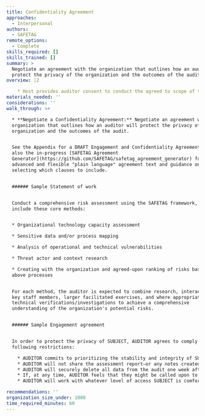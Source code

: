 ```yaml
---
title: Confidentiality Agreement
approaches:
  - Interpersonal
authors:
  - SAFETAG
remote_options:
  - Complete
skills_required: []
skills_trained: []
summary: >
  Negotiate an agreement with the organization that outlines how an auditor will
  protect the privacy of the organization and the outcomes of the audit.
overview: |2

    * Host provides auditor consent to conduct the agreed to scope of the audit in the form of a signed liability waiver. [^auditor_consent_template]
materials_needed: ''
considerations: ''
walk_through: >+

  * **Negotiate a Confidentiality Agreement:** Negotiate an agreement with the
  organization that outlines how an auditor will protect the privacy of the
  organization and the outcomes of the audit.


  See the Appendix for a DRAFT Engagement and Confidentiality Agreement. See
  also the in-progress [SAFETAG Agreement
  Generator](https://github.com/SAFETAG/safetag_agreement_generator) for  more
  advanced and flexible "plain language" agreement text and guidance on
  selecting which clauses to include.


  ###### Sample Statement of work


  Conduct a comprehensive risk assessment using the SAFETAG framework, to
  include these core methods:


  * Organizational technology capacity assessment

  * Sensitive data and/or process mapping

  * Analysis of operational and technical vulnerabilities

  * Threat actor and context research

  * Creating with the organization and agreed-upon ranking of risks based on the
  above processes


  For each method, the auditor is expected to combine research, interaction with
  key staff members, larger facilitated exercises, and where appropriate,
  technical verifications/investigations to achieve a comprehensive
  understanding of the organization's potential risks.


  ###### Sample Engagement agreement


  In order to protect the privacy of SUBJECT, AUDITOR agrees to comply with the
  following restrictions:

    * AUDITOR commits to prioritizing the stability and integrity of SUBJECT’s digital infrastructure over any additional testing could be carried through more aggressive methods. AUDITOR will make every effort to avoid disrupting SUBJECT's work environment, even temporarily. No tests will be performed that would stress the network, or any individual workstation, beyond what could be expected from normal use. If they has any doubt, AUDITOR will consult with SUBJECT before carrying out the test.
    * AUDITOR will not share the assessment report—or any notes created, data gathered or knowledge obtained about SUBJECT during the evaluation—with anyone other than a single point of contact, designated by SUBJECT. AUDITOR may need to share some general information with SUBJECT staff, as part of requesting information necessary to carry out the audit itself. If AUDITOR has any concern that this could be sensitive, they will first clear it with that point of contact. This commitment to protecting SUBJECT's private information extends to AUDITOR’s colleagues, supervisor and funder, all of whom have demonstrated their own respect for this policy in three previous audits. The only details about the assessment that will be shared, confidentially, with these three groups (and only these three groups) will include: a) the name and location of the organization audited; b) basic time line information; and, with SUBJECT's approval, anonymized “lessons learned,” which will be aggregated with those from at least one other assessment. During and after the audit itself, all data will be stored securely in an encrypted volume on AUDITOR’s computer.
    * AUDITOR will securely delete all data from the audit one week after submitting the final assessment report to SUBJECT or, any time, should SUBJECT's request it.
    * If, at any time, AUDITOR feels that they might be called upon to give advice that could be out of line with SUBJECT's own IT policies, they will first clear it with SUBJECT.
    * AUDITOR will work with whatever level of access SUBJECT is comfortable providing. This includes access to staff members for brief "interviews," as well as more technical access, such as passwords, local connectivity, privileged or unprivileged accounts on local or remote services, etc.. That said, some level of access typically allows an auditor to produce a report that is significantly more useful than the output a pure "black box" audit. (And this is doubly true when the auditor wishes to tread lightly in order to avoid impacting the stability of the subject’s network infrastructure and the productivity of its staff.)

recommendations: ''
organization_size_under: 1000
time_required_minutes: 60
---
```


